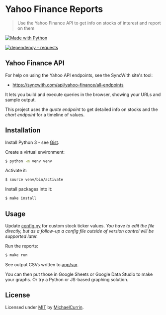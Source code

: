 # Yahoo Finance Reports
> Use the Yahoo Finance API to get info on stocks of interest and report on them

[![Made with Python](https://img.shields.io/badge/Python->=3.6-blue?logo=python&logoColor=white)](https://python.org "Go to Python homepage")

[![dependency - requests](https://img.shields.io/badge/dependency-requests-blue)](https://pypi.org/project/requests)


## Yahoo Finance API

For help on using the Yahoo API endpoints, see the SyncWith site's tool:

- https://syncwith.com/api/yahoo-finance/all-endpoints

It lets you build and execute queries in the browser, showing your URLs and sample output.

This project uses the _quote endpoint_ to get detailed info on stocks and the _chart endpoint_ for a timeline of values.


## Installation

Install Python 3 - see [Gist](https://gist.github.com/MichaelCurrin/57caae30bd7b0991098e9804a9494c23).

Create a virtual environment:

```sh
$ python -m venv venv
```

Activate it:

```sh
$ source venv/bin/activate
```

Install packages into it:

```sh
$ make install
```


## Usage

Update [config.py](/app/config.py) for custom stock ticker values. _You have to edit the file directly, but as a follow-up a config file outside of version control will be supported later._

Run the reports:

```sh
$ make run
```

See output CSVs written to [app/var](/app/var).

You can then put those in Google Sheets or Google Data Studio to make your graphs. Or try a Python or JS-based graphing solution.


## License

Licensed under [MIT](/LICENSE) by [MichaelCurrin](https://github.com/MichaelCurrin).
